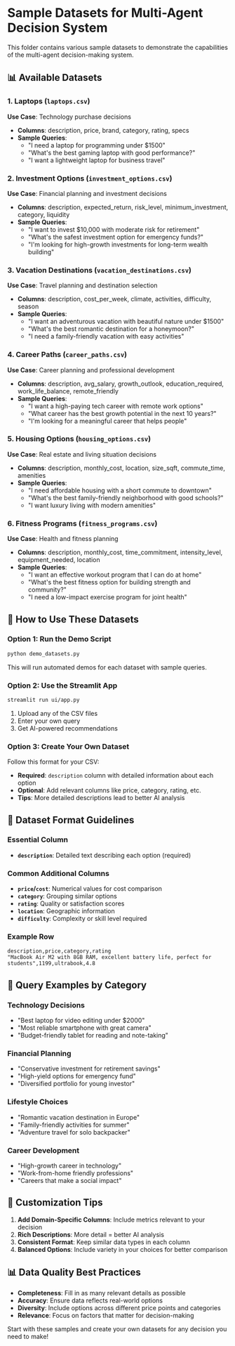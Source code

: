# Sample Datasets for Multi-Agent Decision System

This folder contains various sample datasets to demonstrate the capabilities of the multi-agent decision-making system.

## 📊 Available Datasets

### 1. **Laptops** (`laptops.csv`)
**Use Case**: Technology purchase decisions
- **Columns**: description, price, brand, category, rating, specs
- **Sample Queries**:
  - "I need a laptop for programming under $1500"
  - "What's the best gaming laptop with good performance?"
  - "I want a lightweight laptop for business travel"

### 2. **Investment Options** (`investment_options.csv`)
**Use Case**: Financial planning and investment decisions
- **Columns**: description, expected_return, risk_level, minimum_investment, category, liquidity
- **Sample Queries**:
  - "I want to invest $10,000 with moderate risk for retirement"
  - "What's the safest investment option for emergency funds?"
  - "I'm looking for high-growth investments for long-term wealth building"

### 3. **Vacation Destinations** (`vacation_destinations.csv`)
**Use Case**: Travel planning and destination selection
- **Columns**: description, cost_per_week, climate, activities, difficulty, season
- **Sample Queries**:
  - "I want an adventurous vacation with beautiful nature under $1500"
  - "What's the best romantic destination for a honeymoon?"
  - "I need a family-friendly vacation with easy activities"

### 4. **Career Paths** (`career_paths.csv`)
**Use Case**: Career planning and professional development
- **Columns**: description, avg_salary, growth_outlook, education_required, work_life_balance, remote_friendly
- **Sample Queries**:
  - "I want a high-paying tech career with remote work options"
  - "What career has the best growth potential in the next 10 years?"
  - "I'm looking for a meaningful career that helps people"

### 5. **Housing Options** (`housing_options.csv`)
**Use Case**: Real estate and living situation decisions
- **Columns**: description, monthly_cost, location, size_sqft, commute_time, amenities
- **Sample Queries**:
  - "I need affordable housing with a short commute to downtown"
  - "What's the best family-friendly neighborhood with good schools?"
  - "I want luxury living with modern amenities"

### 6. **Fitness Programs** (`fitness_programs.csv`)
**Use Case**: Health and fitness planning
- **Columns**: description, monthly_cost, time_commitment, intensity_level, equipment_needed, location
- **Sample Queries**:
  - "I want an effective workout program that I can do at home"
  - "What's the best fitness option for building strength and community?"
  - "I need a low-impact exercise program for joint health"

## 🚀 How to Use These Datasets

### Option 1: Run the Demo Script
```bash
python demo_datasets.py
```
This will run automated demos for each dataset with sample queries.

### Option 2: Use the Streamlit App
```bash
streamlit run ui/app.py
```
1. Upload any of the CSV files
2. Enter your own query
3. Get AI-powered recommendations

### Option 3: Create Your Own Dataset
Follow this format for your CSV:
- **Required**: `description` column with detailed information about each option
- **Optional**: Add relevant columns like price, category, rating, etc.
- **Tips**: More detailed descriptions lead to better AI analysis

## 📝 Dataset Format Guidelines

### Essential Column
- **`description`**: Detailed text describing each option (required)

### Common Additional Columns
- **`price`/`cost`**: Numerical values for cost comparison
- **`category`**: Grouping similar options
- **`rating`**: Quality or satisfaction scores
- **`location`**: Geographic information
- **`difficulty`**: Complexity or skill level required

### Example Row
```csv
description,price,category,rating
"MacBook Air M2 with 8GB RAM, excellent battery life, perfect for students",1199,ultrabook,4.8
```

## 🎯 Query Examples by Category

### Technology Decisions
- "Best laptop for video editing under $2000"
- "Most reliable smartphone with great camera"
- "Budget-friendly tablet for reading and note-taking"

### Financial Planning
- "Conservative investment for retirement savings"
- "High-yield options for emergency fund"
- "Diversified portfolio for young investor"

### Lifestyle Choices
- "Romantic vacation destination in Europe"
- "Family-friendly activities for summer"
- "Adventure travel for solo backpacker"

### Career Development
- "High-growth career in technology"
- "Work-from-home friendly professions"
- "Careers that make a social impact"

## 🔧 Customization Tips

1. **Add Domain-Specific Columns**: Include metrics relevant to your decision
2. **Rich Descriptions**: More detail = better AI analysis
3. **Consistent Format**: Keep similar data types in each column
4. **Balanced Options**: Include variety in your choices for better comparison

## 📊 Data Quality Best Practices

- **Completeness**: Fill in as many relevant details as possible
- **Accuracy**: Ensure data reflects real-world options
- **Diversity**: Include options across different price points and categories
- **Relevance**: Focus on factors that matter for decision-making

Start with these samples and create your own datasets for any decision you need to make!
